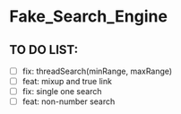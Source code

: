 # Fake_Search_Engine
## TO DO LIST:
- [ ] fix: threadSearch(minRange, maxRange)
- [ ] feat: mixup and true link
- [ ] fix: single one search
- [ ] feat: non-number search